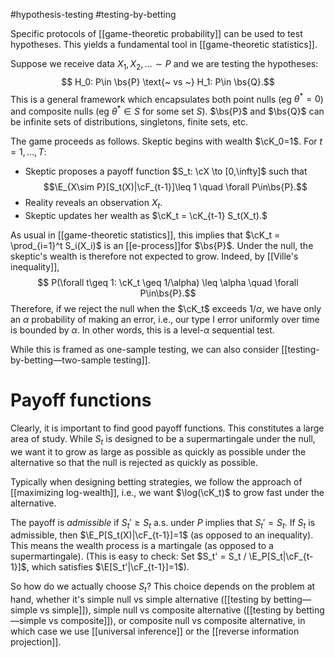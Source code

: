 #hypothesis-testing #testing-by-betting 

Specific protocols of [[game-theoretic probability]] can be used to test hypotheses. This yields a fundamental tool in [[game-theoretic statistics]]. 

Suppose we receive data $X_1,X_2,\dots\sim P$ and we are testing the hypotheses: 
$$ H_0: P\in \bs{P} \text{~ vs ~} H_1: P\in \bs{Q}.$$
This is a general framework which encapsulates both point nulls (eg $\theta^* = 0$) and composite nulls (eg $\theta^* \in S$ for some set $S$). $\bs{P}$ and $\bs{Q}$ can be infinite sets of distributions, singletons, finite sets, etc. 

The game proceeds as follows. 
Skeptic begins with wealth $\cK_0=1$. 
For $t=1,\dots,T$: 
- Skeptic proposes a payoff function $S_t: \cX \to [0,\infty]$ such that $$\E_{X\sim P}[S_t(X)|\cF_{t-1}]\leq 1 \quad \forall P\in\bs{P}.$$
- Reality reveals an observation $X_t$. 
- Skeptic updates her wealth as $\cK_t = \cK_{t-1} S_t(X_t).$ 

As usual in [[game-theoretic statistics]], this implies that $\cK_t = \prod_{i=1}^t S_i(X_i)$ is an [[e-process]]for $\bs{P}$. Under the null, the skeptic's wealth is therefore not expected to grow. Indeed, by [[Ville's inequality]], 
$$ P(\forall t\geq 1: \cK_t \geq 1/\alpha) \leq \alpha \quad \forall P\in\bs{P}.$$
Therefore, if we reject the null when the $\cK_t$ exceeds $1/\alpha$, we have only an $\alpha$ probability of making an error, i.e., our type I error uniformly over time is bounded by $\alpha$. In other words, this is a level-$\alpha$ sequential test. 

While this is framed as one-sample testing, we can also consider [[testing-by-betting—two-sample testing]]. 

# Payoff functions 

Clearly, it is important to find good payoff functions. This constitutes a large area of study. 
While $S_t$ is designed to be a supermartingale under the null, we want it to grow as large as possible as quickly as possible under the alternative so that the null is rejected as quickly as possible. 

Typically when designing betting strategies, we follow the approach of [[maximizing log-wealth]], i.e., we want $\log(\cK_t)$ to grow fast under the alternative.  

The payoff is _admissible_ if $S_t' \geq S_t$ a.s. under $P$ implies that $S_t' = S_t$. If $S_t$ is admissible, then $\E_P[S_t(X)|\cF_{t-1}]=1$ (as opposed to an inequality). This means the wealth process is a martingale (as opposed to a supermartingale). (This is easy to check: Set $S_t' = S_t / \E_P[S_t|\cF_{t-1}]$, which satisfies $\E[S_t'|\cF_{t-1}]=1$). 

So how do we actually choose $S_t$? This choice depends on the problem at hand, whether it's simple null vs simple alternative ([[testing by betting—simple vs simple]]), simple null vs composite alternative ([[testing by betting—simple vs composite]]), or composite null vs composite alternative, in which case we use [[universal inference]] or the [[reverse information projection]]. 





